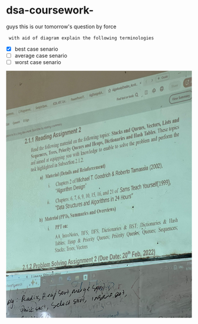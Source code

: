 # dsa-coursework-
guys this is our tomorrow's question by force
```
 with aid of diagram explain the following terminologies
```
- [X]  best case senario
- [ ]  average case senario
- [ ]  worst case senario
<p align="center">
  <img src="images/IMG-20250828-WA0048.jpg" alt="A screenshot of my project">
</p>
